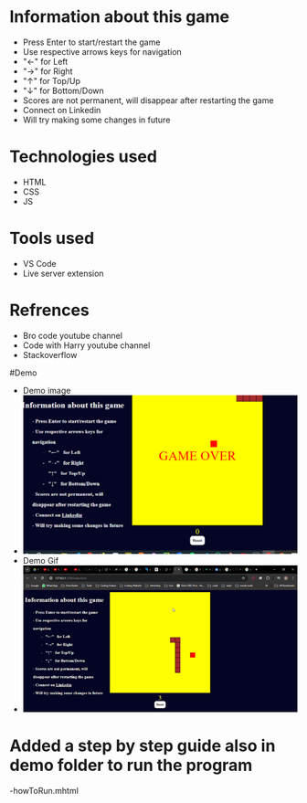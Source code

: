 # Information about this game
- Press Enter to start/restart the game
- Use respective arrows keys for navigation
-   "←"   for Left
-   "→"   for Right
-   "↑"   for Top/Up
-   "↓"   for Bottom/Down
- Scores are not permanent, will disappear after restarting the game
- Connect on Linkedin
- Will try making some changes in future

# Technologies used
- HTML
- CSS
- JS

# Tools used
- VS Code
- Live server extension

# Refrences
- Bro code youtube channel
- Code  with Harry youtube channel
- Stackoverflow

#Demo 
- Demo image
- <img src="/demo/Demo.png">
- Demo Gif
- <img src="/demo/Snake - Game - Google Chrome 2024-06-29 02-42-33_1_1.gif">

# Added a step by step guide also in demo folder to run the program
-howToRun.mhtml
